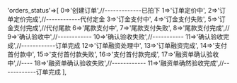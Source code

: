 'orders_status'=>[
    0=>'创建订单',//-------------已拍下
    1=>'订单定价中',
    2=>'订单定价完成',//------------代付定金
    3=>'订金支付中',
    4=>'订金支付失败',
    5=>'订金支付完成',//代付尾款
    6=>'尾款支付中',
    7=>'尾款支付失败',
    8=>'尾款支付完成',//
    9=>'确认验收中',//------------
    10=>'确认验收失败',//-----------
    11=>'确认验收完成',//------------订单完成
    12=>'订单融资处理中',
    13=>'订单融资完成',
    14=>'支付首付款中',
    15=>'支付首付款失败',
    16=>'支付首付款完成',
    17=>'融资单确认验收中',//----
    18=>'融资单确认验收失败',//------------
    11=>'融资单确然验收完成',//------------订单完成
],